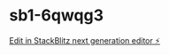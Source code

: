 # sb1-6qwqg3

[Edit in StackBlitz next generation editor ⚡️](https://stackblitz.com/~/github.com/Sliva228/sb1-6qwqg3)